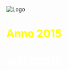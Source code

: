 
![Logo](https://user-images.githubusercontent.com/113699308/197036079-83a0992d-a262-43ab-a706-c92b1143b6de.png)

 # **<font color="yellow">Anno 2015</font>**

 # **<font color="white">WELCOME</font>**
